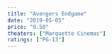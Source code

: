 ```yaml
---
title: "Avengers Endgame"
date: "2019-05-05"
price: "9.50"
theaters: ["Marquette Cinemas"]
ratings: ["PG-13"]
---
```

